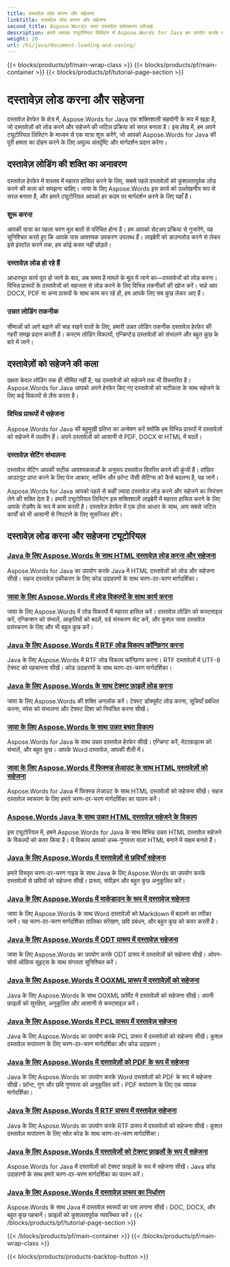 ```yaml
---
title: दस्तावेज़ लोड करना और सहेजना
linktitle: दस्तावेज़ लोड करना और सहेजना
second_title: Aspose.Words जावा दस्तावेज़ प्रसंस्करण एपीआई
description: हमारे व्यापक ट्यूटोरियल लिस्टिंग में Aspose.Words for Java का उपयोग करके दस्तावेज़ों को कुशलतापूर्वक लोड और सहेजना सीखें। आसानी से दस्तावेज़ हेरफेर में महारत हासिल करें।
weight: 20
url: /hi/java/document-loading-and-saving/
---
```


{{< blocks/products/pf/main-wrap-class >}}
{{< blocks/products/pf/main-container >}}
{{< blocks/products/pf/tutorial-page-section >}}

# दस्तावेज़ लोड करना और सहेजना



दस्तावेज़ हेरफेर के क्षेत्र में, Aspose.Words for Java एक शक्तिशाली सहयोगी के रूप में खड़ा है, जो दस्तावेज़ों को लोड करने और सहेजने की जटिल प्रक्रिया को सरल बनाता है। इस लेख में, हम अपने ट्यूटोरियल लिस्टिंग के माध्यम से एक यात्रा शुरू करेंगे, जो आपको Aspose.Words for Java की पूरी क्षमता का दोहन करने के लिए अमूल्य अंतर्दृष्टि और मार्गदर्शन प्रदान करेगा।

## दस्तावेज़ लोडिंग की शक्ति का अनावरण

दस्तावेज़ हेरफेर में वास्तव में महारत हासिल करने के लिए, सबसे पहले दस्तावेज़ों को कुशलतापूर्वक लोड करने की कला को समझना चाहिए। जावा के लिए Aspose.Words इस कार्य को उल्लेखनीय रूप से सरल बनाता है, और हमारे ट्यूटोरियल आपको हर कदम पर मार्गदर्शन करने के लिए यहाँ हैं।

### शुरू करना

आपकी यात्रा का पहला चरण मूल बातों से परिचित होना है। हम आपको सेटअप प्रक्रिया से गुजारेंगे, यह सुनिश्चित करते हुए कि आपके पास आवश्यक उपकरण उपलब्ध हैं। लाइब्रेरी को डाउनलोड करने से लेकर इसे इंस्टॉल करने तक, हम कोई कसर नहीं छोड़ते।

### दस्तावेज़ लोड हो रहे हैं

आधारभूत कार्य पूरा हो जाने के बाद, अब समय है मामले के मूल में जाने का—दस्तावेजों को लोड करना। विभिन्न प्रारूपों के दस्तावेजों को सहजता से लोड करने के लिए विभिन्न तकनीकों की खोज करें। चाहे आप DOCX, PDF या अन्य प्रारूपों के साथ काम कर रहे हों, हम आपके लिए सब कुछ लेकर आए हैं।

### उन्नत लोडिंग तकनीक

सीमाओं को आगे बढ़ाने की चाह रखने वालों के लिए, हमारी उन्नत लोडिंग तकनीक दस्तावेज़ हेरफेर की गहरी समझ प्रदान करती है। कस्टम लोडिंग विकल्पों, एन्क्रिप्टेड दस्तावेज़ों को संभालने और बहुत कुछ के बारे में जानें।

## दस्तावेज़ों को सहेजने की कला

दक्षता केवल लोडिंग तक ही सीमित नहीं है; यह दस्तावेजों को सहेजने तक भी विस्तारित है। Aspose.Words for Java आपको अपने हेरफेर किए गए दस्तावेजों को सटीकता के साथ सहेजने के लिए कई विकल्पों से लैस करता है।

### विभिन्न प्रारूपों में सहेजना

Aspose.Words for Java की बहुमुखी प्रतिभा का अन्वेषण करें क्योंकि हम विभिन्न प्रारूपों में दस्तावेज़ों को सहेजने में तल्लीन हैं। अपने दस्तावेज़ों को आसानी से PDF, DOCX या HTML में बदलें।

### दस्तावेज़ सेटिंग संभालना

दस्तावेज़ सेटिंग आपकी सटीक आवश्यकताओं के अनुरूप दस्तावेज़ वितरित करने की कुंजी हैं। वांछित आउटपुट प्राप्त करने के लिए पेज आकार, मार्जिन और फ़ॉन्ट जैसी सेटिंग्स को कैसे बदलना है, यह जानें।

Aspose.Words for Java आपको पहले से कहीं ज़्यादा दस्तावेज़ लोड करने और सहेजने का नियंत्रण लेने की शक्ति देता है। हमारी ट्यूटोरियल लिस्टिंग इस शक्तिशाली लाइब्रेरी में महारत हासिल करने के लिए आपके रोडमैप के रूप में काम करती है। दस्तावेज़ हेरफेर में एक ठोस आधार के साथ, आप सबसे जटिल कार्यों को भी आसानी से निपटाने के लिए सुसज्जित होंगे।

## दस्तावेज़ लोड करना और सहेजना ट्यूटोरियल
### [Java के लिए Aspose.Words के साथ HTML दस्तावेज़ लोड करना और सहेजना](./loading-and-saving-html-documents/)
Aspose.Words for Java का उपयोग करके Java में HTML दस्तावेज़ों को लोड और सहेजना सीखें। सहज दस्तावेज़ एकीकरण के लिए कोड उदाहरणों के साथ चरण-दर-चरण मार्गदर्शिका।
### [जावा के लिए Aspose.Words में लोड विकल्पों के साथ कार्य करना](./using-load-options/)
जावा के लिए Aspose.Words में लोड विकल्पों में महारत हासिल करें। दस्तावेज़ लोडिंग को कस्टमाइज़ करें, एन्क्रिप्शन को संभालें, आकृतियों को बदलें, वर्ड संस्करण सेट करें, और कुशल जावा दस्तावेज़ प्रसंस्करण के लिए और भी बहुत कुछ करें।
### [Java के लिए Aspose.Words में RTF लोड विकल्प कॉन्फ़िगर करना](./configuring-rtf-load-options/)
Java के लिए Aspose.Words में RTF लोड विकल्प कॉन्फ़िगर करना। RTF दस्तावेज़ों में UTF-8 टेक्स्ट को पहचानना सीखें। कोड उदाहरणों के साथ चरण-दर-चरण मार्गदर्शिका।
### [Java के लिए Aspose.Words के साथ टेक्स्ट फ़ाइलें लोड करना](./loading-text-files/)
जावा के लिए Aspose.Words की शक्ति अनलॉक करें। टेक्स्ट डॉक्यूमेंट लोड करना, सूचियाँ प्रबंधित करना, स्पेस को संभालना और टेक्स्ट दिशा को नियंत्रित करना सीखें।
### [जावा के लिए Aspose.Words के साथ उन्नत बचत विकल्प](./advance-saving-options/)
Aspose.Words for Java के साथ उन्नत दस्तावेज़ हेरफेर सीखें। एन्क्रिप्ट करें, मेटाफ़ाइल्स को संभालें, और बहुत कुछ। आपके Word दस्तावेज़, आपकी शैली में।
### [जावा के लिए Aspose.Words में फिक्स्ड लेआउट के साथ HTML दस्तावेज़ों को सहेजना](./saving-html-documents-with-fixed-layout/)
Aspose.Words for Java में फिक्स्ड लेआउट के साथ HTML दस्तावेज़ों को सहेजना सीखें। सहज दस्तावेज़ स्वरूपण के लिए हमारे चरण-दर-चरण मार्गदर्शिका का पालन करें।
### [Aspose.Words Java के साथ उन्नत HTML दस्तावेज़ सहेजने के विकल्प](./advance-html-documents-saving-options/)
इस ट्यूटोरियल में, हमने Aspose.Words for Java के साथ विभिन्न उन्नत HTML दस्तावेज़ सहेजने के विकल्पों को कवर किया है। ये विकल्प आपको उच्च-गुणवत्ता वाला HTML बनाने में सक्षम बनाते हैं।
### [Java के लिए Aspose.Words में दस्तावेज़ों से छवियाँ सहेजना](./saving-images-from-documents/)
हमारे विस्तृत चरण-दर-चरण गाइड के साथ Java के लिए Aspose.Words का उपयोग करके दस्तावेज़ों से छवियों को सहेजना सीखें। प्रारूप, संपीड़न और बहुत कुछ अनुकूलित करें।
### [Java के लिए Aspose.Words में मार्कडाउन के रूप में दस्तावेज़ सहेजना](./saving-documents-as-markdown/)
जावा के लिए Aspose.Words के साथ Word दस्तावेज़ों को Markdown में बदलने का तरीका जानें। यह चरण-दर-चरण मार्गदर्शिका तालिका संरेखण, छवि प्रबंधन, और बहुत कुछ को कवर करती है।
### [Java के लिए Aspose.Words में ODT प्रारूप में दस्तावेज़ सहेजना](./saving-documents-as-odt-format/)
जावा के लिए Aspose.Words का उपयोग करके ODT प्रारूप में दस्तावेज़ों को सहेजना सीखें। ओपन-सोर्स ऑफ़िस सुइट्स के साथ संगतता सुनिश्चित करें। 
### [Java के लिए Aspose.Words में OOXML प्रारूप में दस्तावेज़ों को सहेजना](./saving-documents-as-ooxml-format/)
Java के लिए Aspose.Words के साथ OOXML फ़ॉर्मेट में दस्तावेज़ों को सहेजना सीखें। अपनी फ़ाइलों को सुरक्षित, अनुकूलित और आसानी से कस्टमाइज़ करें। 
### [Java के लिए Aspose.Words में PCL प्रारूप में दस्तावेज़ सहेजना](./saving-documents-as-pcl-format/)
Java के लिए Aspose.Words का उपयोग करके PCL प्रारूप में दस्तावेज़ों को सहेजना सीखें। कुशल दस्तावेज़ रूपांतरण के लिए चरण-दर-चरण मार्गदर्शिका और कोड उदाहरण।
### [Java के लिए Aspose.Words में दस्तावेज़ों को PDF के रूप में सहेजना](./saving-documents-as-pdf/)
Java के लिए Aspose.Words का उपयोग करके Word दस्तावेज़ों को PDF के रूप में सहेजना सीखें। फ़ॉन्ट, गुण और छवि गुणवत्ता को अनुकूलित करें। PDF रूपांतरण के लिए एक व्यापक मार्गदर्शिका।
### [Java के लिए Aspose.Words में RTF प्रारूप में दस्तावेज़ सहेजना](./saving-documents-as-rtf-format/)
Java के लिए Aspose.Words का उपयोग करके RTF प्रारूप में दस्तावेज़ों को सहेजना सीखें। कुशल दस्तावेज़ रूपांतरण के लिए स्रोत कोड के साथ चरण-दर-चरण मार्गदर्शिका।
### [Java के लिए Aspose.Words में दस्तावेज़ों को टेक्स्ट फ़ाइलों के रूप में सहेजना](./saving-documents-as-text-files/)
Aspose.Words for Java में दस्तावेज़ों को टेक्स्ट फ़ाइलों के रूप में सहेजना सीखें। Java कोड उदाहरणों के साथ हमारे चरण-दर-चरण मार्गदर्शिका का पालन करें।
### [Java के लिए Aspose.Words में दस्तावेज़ प्रारूप का निर्धारण](./determining-document-format/)
Aspose.Words के साथ Java में दस्तावेज़ स्वरूपों का पता लगाना सीखें। DOC, DOCX, और बहुत कुछ पहचानें। फ़ाइलों को कुशलतापूर्वक व्यवस्थित करें।
{{< /blocks/products/pf/tutorial-page-section >}}

{{< /blocks/products/pf/main-container >}}
{{< /blocks/products/pf/main-wrap-class >}}

{{< blocks/products/products-backtop-button >}}
